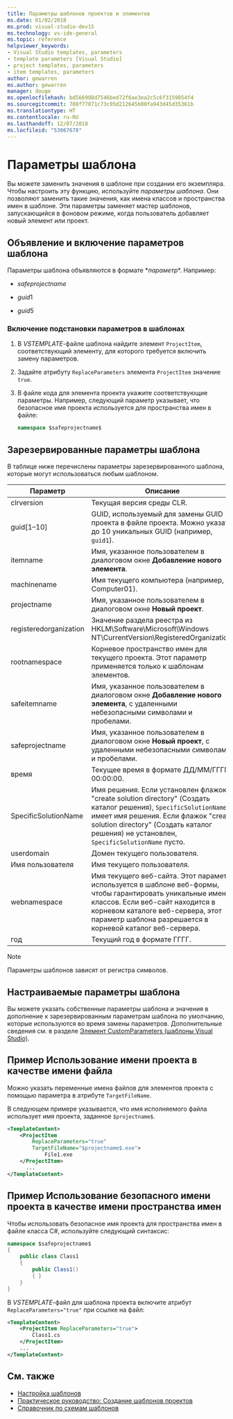 ```yaml
---
title: Параметры шаблонов проектов и элементов
ms.date: 01/02/2018
ms.prod: visual-studio-dev15
ms.technology: vs-ide-general
ms.topic: reference
helpviewer_keywords:
- Visual Studio templates, parameters
- template parameters [Visual Studio]
- project templates, parameters
- item templates, parameters
author: gewarren
ms.author: gewarren
manager: douge
ms.openlocfilehash: bd566988d7546bed72f6ae3ea2c5c6f3159054f4
ms.sourcegitcommit: 708f77071c73c95d212645b00fa943d45d35361b
ms.translationtype: HT
ms.contentlocale: ru-RU
ms.lasthandoff: 12/07/2018
ms.locfileid: "53067678"
---
```

# <a name="template-parameters"></a>Параметры шаблона

Вы можете заменить значения в шаблоне при создании его экземпляра. Чтобы настроить эту функцию, используйте *параметры шаблона*. Они позволяют заменить такие значения, как имена классов и пространства имен в шаблоне. Эти параметры заменяет мастер шаблонов, запускающийся в фоновом режиме, когда пользователь добавляет новый элемент или проект.

## <a name="declaring-and-enabling-template-parameters"></a>Объявление и включение параметров шаблона

Параметры шаблона объявляются в формате $*параметр*$. Например:

- $safeprojectname$

- $guid1$

- $guid5$

### <a name="to-enable-parameter-substitution-in-templates"></a>Включение подстановки параметров в шаблонах

1. В *VSTEMPLATE*-файле шаблона найдите элемент `ProjectItem`, соответствующий элементу, для которого требуется включить замену параметров.

1. Задайте атрибуту `ReplaceParameters` элемента `ProjectItem` значение `true`.

1. В файле кода для элемента проекта укажите соответствующие параметры. Например, следующий параметр указывает, что безопасное имя проекта используется для пространства имен в файле:

    ```csharp
    namespace $safeprojectname$
    ```

## <a name="reserved-template-parameters"></a>Зарезервированные параметры шаблона

В таблице ниже перечислены параметры зарезервированного шаблона, которые могут использоваться любым шаблоном.

|Параметр|Описание|
|---------------|-----------------|
|clrversion|Текущая версия среды CLR.|
|guid[1–10]|GUID, используемый для замены GUID проекта в файле проекта. Можно указать до 10 уникальных GUID (например, `guid1`).|
|itemname|Имя, указанное пользователем в диалоговом окне **Добавление нового элемента**.|
|machinename|Имя текущего компьютера (например, Computer01).|
|projectname|Имя, указанное пользователем в диалоговом окне **Новый проект**.|
|registeredorganization|Значение раздела реестра из HKLM\Software\Microsoft\Windows NT\CurrentVersion\RegisteredOrganization.|
|rootnamespace|Корневое пространство имен для текущего проекта. Этот параметр применяется только к шаблонам элементов.|
|safeitemname|Имя, указанное пользователем в диалоговом окне **Добавление нового элемента**, с удаленными небезопасными символами и пробелами.|
|safeprojectname|Имя, указанное пользователем в диалоговом окне **Новый проект**, с удаленными небезопасными символами и пробелами.|
|время|Текущее время в формате ДД/ММ/ГГГГ 00:00:00.|
|SpecificSolutionName|Имя решения. Если установлен флажок "create solution directory" (Создать каталог решения), `SpecificSolutionName` имеет имя решения. Если флажок "create solution directory" (Создать каталог решения) не установлен, `SpecificSolutionName` пусто.|
|userdomain|Домен текущего пользователя.|
|Имя пользователя|Имя текущего пользователя.|
|webnamespace|Имя текущего веб-сайта. Этот параметр используется в шаблоне веб-формы, чтобы гарантировать уникальные имена классов. Если веб-сайт находится в корневом каталоге веб-сервера, этот параметр шаблона разрешается в корневой каталог веб-сервера.|
|год|Текущий год в формате ГГГГ.|

> [!NOTE]
> Параметры шаблонов зависят от регистра символов.

## <a name="custom-template-parameters"></a>Настраиваемые параметры шаблона

Вы можете указать собственные параметры шаблона и значения в дополнение к зарезервированным параметрам шаблона по умолчанию, которые используются во время замены параметров. Дополнительные сведения см. в разделе [Элемент CustomParameters (шаблоны Visual Studio)](../extensibility/customparameters-element-visual-studio-templates.md).

## <a name="example-use-the-project-name-for-a-file-name"></a>Пример Использование имени проекта в качестве имени файла

Можно указать переменные имена файлов для элементов проекта с помощью параметра в атрибуте `TargetFileName`.

В следующем примере указывается, что имя исполняемого файла использует имя проекта, заданное `$projectname$`.

```xml
<TemplateContent>
    <ProjectItem
        ReplaceParameters="true"
        TargetFileName="$projectname$.exe">
            File1.exe
    </ProjectItem>
      ...
</TemplateContent>
```

## <a name="example-use-the-safe-project-name-for-the-namespace-name"></a>Пример Использование безопасного имени проекта в качестве имени пространства имен

Чтобы использовать безопасное имя проекта для пространства имен в файле класса C#, используйте следующий синтаксис:

```csharp
namespace $safeprojectname$
{
    public class Class1
    {
        public Class1()
        { }
    }
}
```

В *VSTEMPLATE*-файл для шаблона проекта включите атрибут `ReplaceParameters="true"` при ссылке на файл:

```xml
<TemplateContent>
    <ProjectItem ReplaceParameters="true">
        Class1.cs
    </ProjectItem>
    ...
</TemplateContent>
```

## <a name="see-also"></a>См. также

- [Настройка шаблонов](../ide/customizing-project-and-item-templates.md)
- [Практическое руководство: Создание шаблонов проектов](../ide/how-to-create-project-templates.md)
- [Справочник по схемам шаблонов](../extensibility/visual-studio-template-schema-reference.md)
